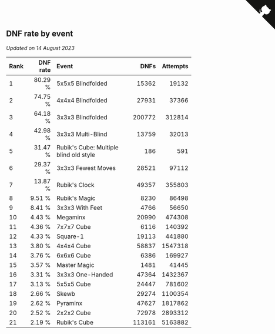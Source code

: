 ## DNF rate by event

*Updated on 14 August 2023*

| Rank | DNF rate | Event | DNFs | Attempts |
| :--- | ---: | :--- | ---: | ---: |
| 1 | 80.29 % | 5x5x5 Blindfolded | 15362 | 19132 |
| 2 | 74.75 % | 4x4x4 Blindfolded | 27931 | 37366 |
| 3 | 64.18 % | 3x3x3 Blindfolded | 200772 | 312814 |
| 4 | 42.98 % | 3x3x3 Multi-Blind | 13759 | 32013 |
| 5 | 31.47 % | Rubik's Cube: Multiple blind old style | 186 | 591 |
| 6 | 29.37 % | 3x3x3 Fewest Moves | 28521 | 97112 |
| 7 | 13.87 % | Rubik's Clock | 49357 | 355803 |
| 8 | 9.51 % | Rubik's Magic | 8230 | 86498 |
| 9 | 8.41 % | 3x3x3 With Feet | 4766 | 56650 |
| 10 | 4.43 % | Megaminx | 20990 | 474308 |
| 11 | 4.36 % | 7x7x7 Cube | 6116 | 140392 |
| 12 | 4.33 % | Square-1 | 19113 | 441880 |
| 13 | 3.80 % | 4x4x4 Cube | 58837 | 1547318 |
| 14 | 3.76 % | 6x6x6 Cube | 6386 | 169927 |
| 15 | 3.57 % | Master Magic | 1481 | 41445 |
| 16 | 3.31 % | 3x3x3 One-Handed | 47364 | 1432367 |
| 17 | 3.13 % | 5x5x5 Cube | 24447 | 781602 |
| 18 | 2.66 % | Skewb | 29274 | 1100354 |
| 19 | 2.62 % | Pyraminx | 47627 | 1817862 |
| 20 | 2.52 % | 2x2x2 Cube | 72978 | 2893312 |
| 21 | 2.19 % | Rubik's Cube | 113161 | 5163882 |


<a href="https://github.com/JustinTimeCuber/wca_statistics" class="github-corner" aria-label="View source on Github"><svg width="80" height="80" viewBox="0 0 250 250" style="fill:#151513; color:#fff; position: absolute; top: 0; border: 0; right: 0;" aria-hidden="true"><path d="M0,0 L115,115 L130,115 L142,142 L250,250 L250,0 Z"></path><path d="M128.3,109.0 C113.8,99.7 119.0,89.6 119.0,89.6 C122.0,82.7 120.5,78.6 120.5,78.6 C119.2,72.0 123.4,76.3 123.4,76.3 C127.3,80.9 125.5,87.3 125.5,87.3 C122.9,97.6 130.6,101.9 134.4,103.2" fill="currentColor" style="transform-origin: 130px 106px;" class="octo-arm"></path><path d="M115.0,115.0 C114.9,115.1 118.7,116.5 119.8,115.4 L133.7,101.6 C136.9,99.2 139.9,98.4 142.2,98.6 C133.8,88.0 127.5,74.4 143.8,58.0 C148.5,53.4 154.0,51.2 159.7,51.0 C160.3,49.4 163.2,43.6 171.4,40.1 C171.4,40.1 176.1,42.5 178.8,56.2 C183.1,58.6 187.2,61.8 190.9,65.4 C194.5,69.0 197.7,73.2 200.1,77.6 C213.8,80.2 216.3,84.9 216.3,84.9 C212.7,93.1 206.9,96.0 205.4,96.6 C205.1,102.4 203.0,107.8 198.3,112.5 C181.9,128.9 168.3,122.5 157.7,114.1 C157.9,116.9 156.7,120.9 152.7,124.9 L141.0,136.5 C139.8,137.7 141.6,141.9 141.8,141.8 Z" fill="currentColor" class="octo-body"></path></svg></a><style>.github-corner:hover .octo-arm{animation:octocat-wave 560ms ease-in-out}@keyframes octocat-wave{0%,100%{transform:rotate(0)}20%,60%{transform:rotate(-25deg)}40%,80%{transform:rotate(10deg)}}@media (max-width:500px){.github-corner:hover .octo-arm{animation:none}.github-corner .octo-arm{animation:octocat-wave 560ms ease-in-out}}</style>

